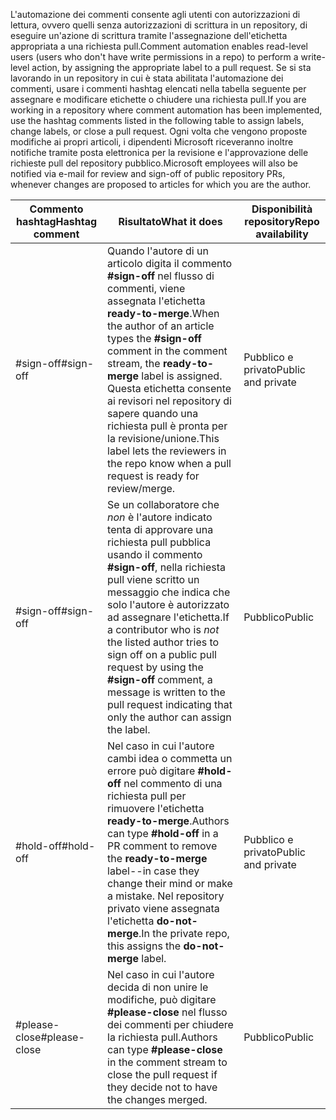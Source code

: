 <span data-ttu-id="917ab-101">L'automazione dei commenti consente agli utenti con autorizzazioni di lettura, ovvero quelli senza autorizzazioni di scrittura in un repository, di eseguire un'azione di scrittura tramite l'assegnazione dell'etichetta appropriata a una richiesta pull.</span><span class="sxs-lookup"><span data-stu-id="917ab-101">Comment automation enables read-level users (users who don't have write permissions in a repo) to perform a write-level action, by assigning the appropriate label to a pull request.</span></span> <span data-ttu-id="917ab-102">Se si sta lavorando in un repository in cui è stata abilitata l'automazione dei commenti, usare i commenti hashtag elencati nella tabella seguente per assegnare e modificare etichette o chiudere una richiesta pull.</span><span class="sxs-lookup"><span data-stu-id="917ab-102">If you are working in a repository where comment automation has been implemented, use the hashtag comments listed in the following table to assign labels, change labels, or close a pull request.</span></span> <span data-ttu-id="917ab-103">Ogni volta che vengono proposte modifiche ai propri articoli, i dipendenti Microsoft riceveranno inoltre notifiche tramite posta elettronica per la revisione e l'approvazione delle richieste pull del repository pubblico.</span><span class="sxs-lookup"><span data-stu-id="917ab-103">Microsoft employees will also be notified via e-mail for review and sign-off of public repository PRs, whenever changes are proposed to articles for which you are the author.</span></span>


| <span data-ttu-id="917ab-104">Commento hashtag</span><span class="sxs-lookup"><span data-stu-id="917ab-104">Hashtag comment</span></span> | <span data-ttu-id="917ab-105">Risultato</span><span class="sxs-lookup"><span data-stu-id="917ab-105">What it does</span></span> | <span data-ttu-id="917ab-106">Disponibilità repository</span><span class="sxs-lookup"><span data-stu-id="917ab-106">Repo availability</span></span> |
| --- | --- | --- |
| <span data-ttu-id="917ab-107">#sign-off</span><span class="sxs-lookup"><span data-stu-id="917ab-107">#sign-off</span></span> |<span data-ttu-id="917ab-108">Quando l'autore di un articolo digita il commento **#sign-off** nel flusso di commenti, viene assegnata l'etichetta **ready-to-merge**.</span><span class="sxs-lookup"><span data-stu-id="917ab-108">When the author of an article types the **#sign-off** comment in the comment stream, the **ready-to-merge** label is assigned.</span></span> <span data-ttu-id="917ab-109">Questa etichetta consente ai revisori nel repository di sapere quando una richiesta pull è pronta per la revisione/unione.</span><span class="sxs-lookup"><span data-stu-id="917ab-109">This label lets the reviewers in the repo know when a pull request is ready for review/merge.</span></span> |<span data-ttu-id="917ab-110">Pubblico e privato</span><span class="sxs-lookup"><span data-stu-id="917ab-110">Public and private</span></span> |
| <span data-ttu-id="917ab-111">#sign-off</span><span class="sxs-lookup"><span data-stu-id="917ab-111">#sign-off</span></span> |<span data-ttu-id="917ab-112">Se un collaboratore che *non* è l'autore indicato tenta di approvare una richiesta pull pubblica usando il commento **#sign-off**, nella richiesta pull viene scritto un messaggio che indica che solo l'autore è autorizzato ad assegnare l'etichetta.</span><span class="sxs-lookup"><span data-stu-id="917ab-112">If a contributor who is *not* the listed author tries to sign off on a public pull request by using the **#sign-off** comment, a message is written to the pull request indicating that only the author can assign the label.</span></span> |<span data-ttu-id="917ab-113">Pubblico</span><span class="sxs-lookup"><span data-stu-id="917ab-113">Public</span></span> |
| <span data-ttu-id="917ab-114">#hold-off</span><span class="sxs-lookup"><span data-stu-id="917ab-114">#hold-off</span></span> |<span data-ttu-id="917ab-115">Nel caso in cui l'autore cambi idea o commetta un errore può digitare **#hold-off** nel commento di una richiesta pull per rimuovere l'etichetta **ready-to-merge**.</span><span class="sxs-lookup"><span data-stu-id="917ab-115">Authors can type **#hold-off** in a PR comment to remove the **ready-to-merge** label--in case they change their mind or make a mistake.</span></span> <span data-ttu-id="917ab-116">Nel repository privato viene assegnata l'etichetta **do-not-merge**.</span><span class="sxs-lookup"><span data-stu-id="917ab-116">In the private repo, this assigns the **do-not-merge** label.</span></span> |<span data-ttu-id="917ab-117">Pubblico e privato</span><span class="sxs-lookup"><span data-stu-id="917ab-117">Public and private</span></span> |
| <span data-ttu-id="917ab-118">#please-close</span><span class="sxs-lookup"><span data-stu-id="917ab-118">#please-close</span></span> |<span data-ttu-id="917ab-119">Nel caso in cui l'autore decida di non unire le modifiche, può digitare **#please-close** nel flusso dei commenti per chiudere la richiesta pull.</span><span class="sxs-lookup"><span data-stu-id="917ab-119">Authors can type **#please-close** in the comment stream to close the pull request if they decide not to have the changes merged.</span></span> |<span data-ttu-id="917ab-120">Pubblico</span><span class="sxs-lookup"><span data-stu-id="917ab-120">Public</span></span> |
